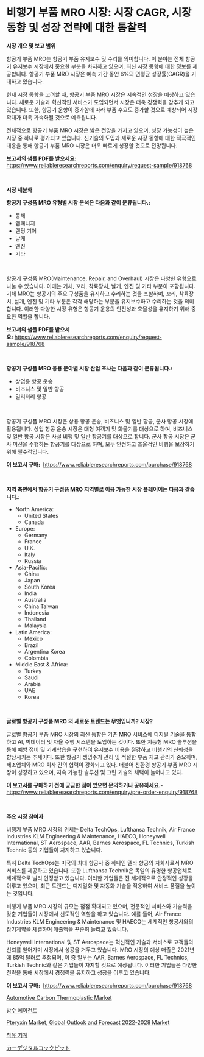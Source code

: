 <p><h1>비행기 부품 MRO 시장: 시장 CAGR, 시장 동향 및 성장 전략에 대한 통찰력</h1></p><p><strong>시장 개요 및 보고 범위</strong></p>
<p><p>항공기 부품 MRO는 항공기 부품 유지보수 및 수리를 의미합니다. 이 분야는 전체 항공기 유지보수 시장에서 중요한 부분을 차지하고 있으며, 최신 시장 동향에 대한 정보를 제공합니다. 항공기 부품 MRO 시장은 예측 기간 동안 6%의 연평균 성장률(CAGR)을 기대하고 있습니다.</p><p>현재 시장 동향을 고려할 때, 항공기 부품 MRO 시장은 지속적인 성장을 예상하고 있습니다. 새로운 기술과 혁신적인 서비스가 도입되면서 시장은 더욱 경쟁력을 갖추게 되고 있습니다. 또한, 항공기 운항이 증가함에 따라 부품 수요도 증가할 것으로 예상되어 시장 확대가 더욱 가속화될 것으로 예측됩니다.</p><p>전체적으로 항공기 부품 MRO 시장은 밝은 전망을 가지고 있으며, 성장 가능성이 높은 시장 중 하나로 평가되고 있습니다. 신기술의 도입과 새로운 시장 동향에 대한 적극적인 대응을 통해 항공기 부품 MRO 시장은 더욱 빠르게 성장할 것으로 전망됩니다.</p></p>
<p><strong>보고서의 샘플 PDF를 받으세요:</strong> <a href="https://www.reliableresearchreports.com/enquiry/request-sample/918768">https://www.reliableresearchreports.com/enquiry/request-sample/918768</a></p>
<p>&nbsp;</p>
<p><strong>시장 세분화</strong></p>
<p><strong>항공기 구성품 MRO 유형별 시장 분석은 다음과 같이 분류됩니다.:</strong></p>
<p><ul><li>동체</li><li>엠페니지</li><li>랜딩 기어</li><li>날개</li><li>엔진</li><li>기타</li></ul></p>
<p>&nbsp;</p>
<p><p>항공기 구성품 MRO(Maintenance, Repair, and Overhaul) 시장은 다양한 유형으로 나눌 수 있습니다. 이에는 기체, 꼬리, 착륙장치, 날개, 엔진 및 기타 부분이 포함됩니다. 기체 MRO는 항공기의 주요 구성품을 유지하고 수리하는 것을 포함하며, 꼬리, 착륙장치, 날개, 엔진 및 기타 부분은 각각 해당하는 부분을 유지보수하고 수리하는 것을 의미합니다. 이러한 다양한 시장 유형은 항공기 운용의 안전성과 효율성을 유지하기 위해 중요한 역할을 합니다.</p></p>
<p><strong>보고서의 샘플 PDF를 받으세요:</strong>&nbsp;<a href="https://www.reliableresearchreports.com/enquiry/request-sample/918768">https://www.reliableresearchreports.com/enquiry/request-sample/918768</a></p>
<p>&nbsp;</p>
<p><strong> 항공기 구성품 MRO 응용 분야별 시장 산업 조사는 다음과 같이 분류됩니다.:</strong></p>
<p><ul><li>상업용 항공 운송</li><li>비즈니스 및 일반 항공</li><li>밀리터리 항공</li></ul></p>
<p>&nbsp;</p>
<p><p>항공기 구성품 MRO 시장은 상용 항공 운송, 비즈니스 및 일반 항공, 군사 항공 시장에 활용됩니다. 상업 항공 운송 시장은 대형 여객기 및 화물기를 대상으로 하며, 비즈니스 및 일반 항공 시장은 사설 비행 및 일반 항공기를 대상으로 합니다. 군사 항공 시장은 군사 미션을 수행하는 항공기를 대상으로 하며, 모두 안전하고 효율적인 비행을 보장하기 위해 필수적입니다.</p></p>
<p><strong>이 보고서 구매:</strong>&nbsp; <a href="https://www.reliableresearchreports.com/purchase/918768">https://www.reliableresearchreports.com/purchase/918768</a></p>
<p>&nbsp;</p>
<p><strong>지역 측면에서 항공기 구성품 MRO 지역별로 이용 가능한 시장 플레이어는 다음과 같습니다.:</strong></p>
<p><ul>
    <li>
        North America:
        <ul>
            <li>United States</li>
            <li>Canada</li>
        </ul>
    </li>
    <li>
        Europe:
        <ul>
            <li>Germany</li>
            <li>France</li>
            <li>U.K.</li>
            <li>Italy</li>
            <li>Russia</li>
        </ul>
    </li>
    <li>
        Asia-Pacific:
        <ul>
            <li>China</li>
            <li>Japan</li>
            <li>South Korea</li>
            <li>India</li>
            <li>Australia</li>
            <li>China Taiwan</li>
            <li>Indonesia</li>
            <li>Thailand</li>
            <li>Malaysia</li>
        </ul>
    </li>
    <li>
        Latin America:
        <ul>
            <li>Mexico</li>
            <li>Brazil</li>
            <li>Argentina Korea</li>
            <li>Colombia</li>
        </ul>
    </li>
    <li>
        Middle East & Africa:
        <ul>
            <li>Turkey</li>
            <li>Saudi</li>
            <li>Arabia</li>
            <li>UAE</li>
            <li>Korea</li>
        </ul>
    </li>
    </ul></p>
<p>&nbsp;</p>
<p><strong>글로벌 항공기 구성품 MRO 의 새로운 트렌드는 무엇입니까? 시장?</strong></p>
<p><p>글로벌 항공기 부품 MRO 시장의 최신 동향은 기존 MRO 서비스에 디지털 기술을 통합하고 AI, 빅데이터 및 자율 주행 시스템을 도입하는 것이다. 또한 지능형 MRO 솔루션을 통해 예방 정비 및 기계학습을 구현하여 유지보수 비용을 절감하고 비행기의 신뢰성을 향상시키는 추세이다. 또한 항공기 생명주기 관리 및 적절한 부품 재고 관리가 중요하며, 제조업체와 MRO 회사 간의 협력이 강화되고 있다. 더불어 친환경 항공기 부품 MRO 시장이 성장하고 있으며, 지속 가능한 솔루션 및 그린 기술의 채택이 늘어나고 있다.</p></p>
<p><strong>이 보고서를 구매하기 전에 궁금한 점이 있으면 문의하거나 공유하세요.</strong>- <a href="https://www.reliableresearchreports.com/enquiry/pre-order-enquiry/918768">https://www.reliableresearchreports.com/enquiry/pre-order-enquiry/918768</a></p>
<p>&nbsp;</p>
<p><strong>주요 시장 참여자</strong></p>
<p><p>비행기 부품 MRO 시장의 위세는 Delta TechOps, Lufthansa Technik, Air France Industries KLM Engineering & Maintenance, HAECO, Honeywell International, ST Aerospace, AAR, Barnes Aerospace, FL Technics, Turkish Technic 등의 기업들이 차지하고 있습니다. </p><p>특히 Delta TechOps는 미국의 최대 항공사 중 하나인 델타 항공의 자회사로서 MRO 서비스를 제공하고 있습니다. 또한 Lufthansa Technik은 독일의 유명한 항공업체로 세계적으로 널리 인정받고 있습니다. 이러한 기업들은 전 세계적으로 안정적인 성장을 이루고 있으며, 최근 트렌드는 디지털화 및 자동화 기술을 적용하여 서비스 품질을 높이는 것입니다.</p><p>비행기 부품 MRO 시장의 규모는 점점 확대되고 있으며, 전문적인 서비스와 기술력을 갖춘 기업들이 시장에서 선도적인 역할을 하고 있습니다. 예를 들어, Air France Industries KLM Engineering & Maintenance 및 HAECO는 세계적인 항공사와의 장기계약을 체결하며 매출액을 꾸준히 늘리고 있습니다. </p><p>Honeywell International 및 ST Aerospace는 혁신적인 기술과 서비스로 고객들의 신뢰를 얻어가며 시장에서 성공을 거두고 있습니다. MRO 시장의 예상 매출은 2021년에 85억 달러로 추정되며, 이 중 일부는 AAR, Barnes Aerospace, FL Technics, Turkish Technic와 같은 기업들이 차지할 것으로 예상됩니다. 이러한 기업들은 다양한 전략을 통해 시장에서 경쟁력을 유지하고 성장을 이루고 있습니다.</p></p>
<p><strong>이 보고서 구매:</strong>&nbsp;&nbsp;<a href="https://www.reliableresearchreports.com/purchase/918768">https://www.reliableresearchreports.com/purchase/918768</a></p>
<p><p><a href="https://view.publitas.com/reportprime-1/automotive-carbon-thermoplastic-market-share-market-new-trends-analysis-report-by-type-by-application-by-end-use-by-region-and-segment-forecasts-2024-2031/">Automotive Carbon Thermoplastic Market</a></p><p><a href="https://medium.com/@juanfeeney98978/%EC%88%98%EC%A0%95%EC%9E%AC%EB%A3%8C-%EC%8B%9C%EC%9E%A5-%EA%B7%9C%EB%AA%A8-%EC%8B%9C%EC%9E%A5-%EC%A0%84%EB%A7%9D-%EB%B0%8F-%EC%8B%9C%EC%9E%A5-%EC%98%88%EC%B8%A1-2024%EB%85%84%EB%B6%80%ED%84%B0-2031%EB%85%84%EA%B9%8C%EC%A7%80-c77943205ce8">방수 에이전트</a></p><p><a href="https://woozy-pyroraptor-a1f.notion.site/Insights-into-Pteryxin-Market-Global-Outlook-and-Forecast-2022-2028-Market-Size-Analysing-Market-S-96cdd438949d4aab8a8f71a33e7007be">Pteryxin Market, Global Outlook and Forecast 2022-2028 Market</a></p><p><a href="https://medium.com/@juanfeeney98978/%EC%A0%96%EC%A7%9C%EB%8A%94-%EA%B8%B0%EA%B3%84-%EC%8B%9C%EC%9E%A5-2031%EB%85%84%EA%B9%8C%EC%A7%80%EC%9D%98-%ED%8A%B8%EB%A0%8C%EB%93%9C-%EC%98%88%EC%B8%A1-%EB%B0%8F-%EA%B2%BD%EC%9F%81-%EB%B6%84%EC%84%9D-135f4b190b27">착유 기계</a></p><p><a href="https://github.com/jkjreqjscoxx7/Market-Research-Report-List-1/blob/main/6601086183967.md">カーデジタルコックピット</a></p></p>
